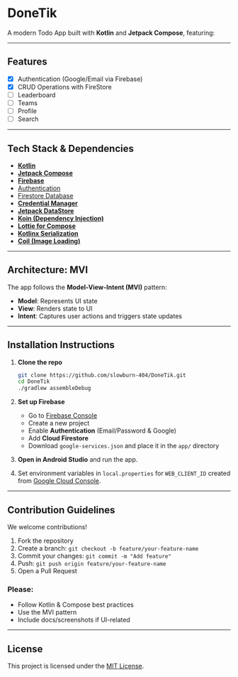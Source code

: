 # DoneTik

A modern Todo App built with **Kotlin** and **Jetpack Compose**, featuring:

---

## Features

- [x] Authentication (Google/Email via Firebase)
- [x] CRUD Operations with FireStore
- [ ] Leaderboard
- [ ] Teams
- [ ] Profile
- [ ] Search

---

## Tech Stack & Dependencies

- [**Kotlin**](https://kotlinlang.org/docs/home.html)
- [**Jetpack Compose**](https://developer.android.com/jetpack/compose)
- [**Firebase**](https://firebase.google.com/docs)
- [Authentication](https://firebase.google.com/docs/auth)
- [Firestore Database](https://firebase.google.com/docs/firestore)
- [**Credential Manager**](https://developer.android.com/training/sign-in/credential-manager)
- [**Jetpack DataStore**](https://developer.android.com/topic/libraries/architecture/datastore)
- [**Koin (Dependency Injection)**](https://insert-koin.io/docs/)
- [**Lottie for Compose**](https://airbnb.io/lottie/#/android)
- [**Kotlinx Serialization**](https://github.com/Kotlin/kotlinx.serialization)
- [**Coil (Image Loading)**](https://coil-kt.github.io/coil/)

---

## Architecture: MVI

The app follows the **Model-View-Intent (MVI)** pattern:

- **Model**: Represents UI state  
- **View**: Renders state to UI  
- **Intent**: Captures user actions and triggers state updates
---

## Installation Instructions

1. **Clone the repo**

   ```bash
   git clone https://github.com/slowburn-404/DoneTik.git
   cd DoneTik
   ./gradlew assembleDebug
   ```

2. **Set up Firebase**
   - Go to [Firebase Console](https://console.firebase.google.com/)
   - Create a new project
   - Enable **Authentication** (Email/Password & Google)
   - Add **Cloud Firestore**
   - Download `google-services.json` and place it in the `app/` directory

3. **Open in Android Studio** and run the app.

4. Set environment variables in `local.properties` for `WEB_CLIENT_ID` created from [Google Cloud Console](https://console.cloud.google.com/apis/credentials).

---

## Contribution Guidelines

We welcome contributions!

1. Fork the repository  
2. Create a branch: `git checkout -b feature/your-feature-name`  
3. Commit your changes: `git commit -m "Add feature"`  
4. Push: `git push origin feature/your-feature-name`  
5. Open a Pull Request  

### Please:
- Follow Kotlin & Compose best practices  
- Use the MVI pattern  
- Include docs/screenshots if UI-related  

---

## License

This project is licensed under the [MIT License](LICENSE.txt).
